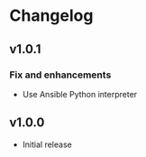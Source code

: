 # Changelog

## v1.0.1

### Fix and enhancements

- Use Ansible Python interpreter

## v1.0.0

- Initial release
